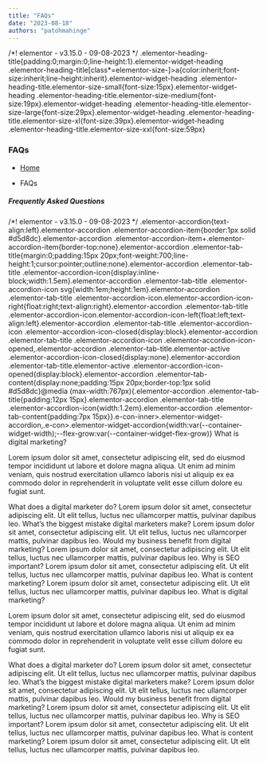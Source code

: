 ```yaml
---
title: "FAQs"
date: "2023-08-18"
authors: "patohmahinge"
---
```


/\*! elementor - v3.15.0 - 09-08-2023 \*/ .elementor-heading-title{padding:0;margin:0;line-height:1}.elementor-widget-heading .elementor-heading-title\[class\*=elementor-size-\]>a{color:inherit;font-size:inherit;line-height:inherit}.elementor-widget-heading .elementor-heading-title.elementor-size-small{font-size:15px}.elementor-widget-heading .elementor-heading-title.elementor-size-medium{font-size:19px}.elementor-widget-heading .elementor-heading-title.elementor-size-large{font-size:29px}.elementor-widget-heading .elementor-heading-title.elementor-size-xl{font-size:39px}.elementor-widget-heading .elementor-heading-title.elementor-size-xxl{font-size:59px}

### FAQs

- [Home](#)

- FAQs

##### Frequently Asked Questions

/\*! elementor - v3.15.0 - 09-08-2023 \*/ .elementor-accordion{text-align:left}.elementor-accordion .elementor-accordion-item{border:1px solid #d5d8dc}.elementor-accordion .elementor-accordion-item+.elementor-accordion-item{border-top:none}.elementor-accordion .elementor-tab-title{margin:0;padding:15px 20px;font-weight:700;line-height:1;cursor:pointer;outline:none}.elementor-accordion .elementor-tab-title .elementor-accordion-icon{display:inline-block;width:1.5em}.elementor-accordion .elementor-tab-title .elementor-accordion-icon svg{width:1em;height:1em}.elementor-accordion .elementor-tab-title .elementor-accordion-icon.elementor-accordion-icon-right{float:right;text-align:right}.elementor-accordion .elementor-tab-title .elementor-accordion-icon.elementor-accordion-icon-left{float:left;text-align:left}.elementor-accordion .elementor-tab-title .elementor-accordion-icon .elementor-accordion-icon-closed{display:block}.elementor-accordion .elementor-tab-title .elementor-accordion-icon .elementor-accordion-icon-opened,.elementor-accordion .elementor-tab-title.elementor-active .elementor-accordion-icon-closed{display:none}.elementor-accordion .elementor-tab-title.elementor-active .elementor-accordion-icon-opened{display:block}.elementor-accordion .elementor-tab-content{display:none;padding:15px 20px;border-top:1px solid #d5d8dc}@media (max-width:767px){.elementor-accordion .elementor-tab-title{padding:12px 15px}.elementor-accordion .elementor-tab-title .elementor-accordion-icon{width:1.2em}.elementor-accordion .elementor-tab-content{padding:7px 15px}}.e-con-inner>.elementor-widget-accordion,.e-con>.elementor-widget-accordion{width:var(--container-widget-width);--flex-grow:var(--container-widget-flex-grow)} What is digital marketing?

Lorem ipsum dolor sit amet, consectetur adipiscing elit, sed do eiusmod tempor incididunt ut labore et dolore magna aliqua. Ut enim ad minim veniam, quis nostrud exercitation ullamco laboris nisi ut aliquip ex ea commodo dolor in reprehenderit in voluptate velit esse cillum dolore eu fugiat sunt.

What does a digital marketer do? Lorem ipsum dolor sit amet, consectetur adipiscing elit. Ut elit tellus, luctus nec ullamcorper mattis, pulvinar dapibus leo. What’s the biggest mistake digital marketers make? Lorem ipsum dolor sit amet, consectetur adipiscing elit. Ut elit tellus, luctus nec ullamcorper mattis, pulvinar dapibus leo. Would my business benefit from digital marketing? Lorem ipsum dolor sit amet, consectetur adipiscing elit. Ut elit tellus, luctus nec ullamcorper mattis, pulvinar dapibus leo. Why is SEO important? Lorem ipsum dolor sit amet, consectetur adipiscing elit. Ut elit tellus, luctus nec ullamcorper mattis, pulvinar dapibus leo. What is content marketing? Lorem ipsum dolor sit amet, consectetur adipiscing elit. Ut elit tellus, luctus nec ullamcorper mattis, pulvinar dapibus leo. What is digital marketing?

Lorem ipsum dolor sit amet, consectetur adipiscing elit, sed do eiusmod tempor incididunt ut labore et dolore magna aliqua. Ut enim ad minim veniam, quis nostrud exercitation ullamco laboris nisi ut aliquip ex ea commodo dolor in reprehenderit in voluptate velit esse cillum dolore eu fugiat sunt.

What does a digital marketer do? Lorem ipsum dolor sit amet, consectetur adipiscing elit. Ut elit tellus, luctus nec ullamcorper mattis, pulvinar dapibus leo. What’s the biggest mistake digital marketers make? Lorem ipsum dolor sit amet, consectetur adipiscing elit. Ut elit tellus, luctus nec ullamcorper mattis, pulvinar dapibus leo. Would my business benefit from digital marketing? Lorem ipsum dolor sit amet, consectetur adipiscing elit. Ut elit tellus, luctus nec ullamcorper mattis, pulvinar dapibus leo. Why is SEO important? Lorem ipsum dolor sit amet, consectetur adipiscing elit. Ut elit tellus, luctus nec ullamcorper mattis, pulvinar dapibus leo. What is content marketing? Lorem ipsum dolor sit amet, consectetur adipiscing elit. Ut elit tellus, luctus nec ullamcorper mattis, pulvinar dapibus leo.

